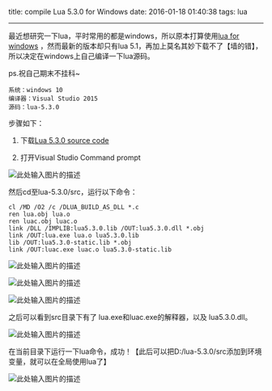 title: compile Lua 5.3.0 for Windows
date: 2016-01-18 01:40:38
tags: lua

---
最近想研究一下lua，平时常用的都是windows，所以原本打算使用[lua for windows][1] ，然而最新的版本却只有lua 5.1，再加上莫名其妙下载不了【墙的错】，所以决定在windows上自己编译一下lua源码。

ps.祝自己期末不挂科~

    系统：windows 10
    编译器：Visual Studio 2015
    源码：lua-5.3.0
	
<!--more-->


步骤如下：

1. 下载[Lua 5.3.0 source code][2]

2. 打开Visual Studio Command prompt

![此处输入图片的描述][3]

然后cd至lua-5.3.0/src，运行以下命令：

```
cl /MD /O2 /c /DLUA_BUILD_AS_DLL *.c
ren lua.obj lua.o
ren luac.obj luac.o
link /DLL /IMPLIB:lua5.3.0.lib /OUT:lua5.3.0.dll *.obj 
link /OUT:lua.exe lua.o lua5.3.0.lib 
lib /OUT:lua5.3.0-static.lib *.obj
link /OUT:luac.exe luac.o lua5.3.0-static.lib
```
![此处输入图片的描述][4]

![此处输入图片的描述][5]

![此处输入图片的描述][6]


之后可以看到src目录下有了 lua.exe和luac.exe的解释器，以及 lua5.3.0.dll。

![此处输入图片的描述][7]

在当前目录下运行一下lua命令，成功！【此后可以把D:/lua-5.3.0/src添加到环境变量，就可以在全局使用lua了】

![此处输入图片的描述][8]


  [1]: https://code.google.com/p/luaforwindows/
  [2]: http://www.lua.org/ftp/lua-5.3.0.tar.gz
  [3]: http://7i7k6x.com1.z0.glb.clouddn.com/lua-01-1.png
  [4]: http://7i7k6x.com1.z0.glb.clouddn.com/lua-01.png
  [5]: http://7i7k6x.com1.z0.glb.clouddn.com/lua-02.png
  [6]: http://7i7k6x.com1.z0.glb.clouddn.com/lua-03.png
  [7]: http://7i7k6x.com1.z0.glb.clouddn.com/lua-04.png
  [8]: http://7i7k6x.com1.z0.glb.clouddn.com/lua-05.png